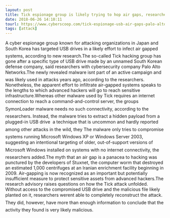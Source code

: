 ```yaml
---
layout: post
title: Tick espionage group is likely trying to hop air gaps, researchers say
date: 2018-06-26 14:10:11
tourl: https://www.cyberscoop.com/tick-espionage-usb-air-gaps-palo-alto-networks/?category_news=technology
tags: [attack]
---
```

A cyber espionage group known for attacking organizations in Japan and South Korea has targeted USB drives in a likely effort to infect air gapped systems, according to new research.The so-called Tick hacking group has gone after a specific type of USB drive made by an unnamed South Korean defense company, said researchers with cybersecurity company Palo Alto Networks.The newly revealed malware isnt part of an active campaign and was likely used in attacks years ago, according to the researchers. Nonetheless, the apparent effort to infiltrate air-gapped systems speaks to the lengths to which advanced hackers will go to reach sensitive infrastructure.Whereas other malware used by Tick requires an internet connection to reach a command-and-control server, the groups SymonLoader malware needs no such connectivity, according to the researchers. Instead, the malware tries to extract a hidden payload from a plugged-in USB drive  a technique that is uncommon and hardly reported among other attacks in the wild, they The malware only tries to compromise systems running Microsoft Windows XP or Windows Server 2003, suggesting an intentional targeting of older, out-of-support versions of Microsoft Windows installed on systems with no internet connectivity, the researchers added.The myth that an air gap is a panacea to hacking was punctured by the developers of Stuxnet, the computer worm that destroyed an estimated 1,000 centrifuges at an Iranian enrichment facility beginning in 2009. Air-gapping is now recognized as an important but potentially insufficient measure to protect sensitive assets from advanced hackers.The research advisory raises questions on how the Tick attack unfolded. Without access to the compromised USB drive and the malicious file likely planted on it, researchers werent able to completely reconstruct the attack. They did, however, have more than enough information to conclude that the activity they found is very likely malicious.